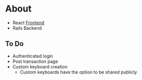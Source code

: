 # About

- React [Frontend](https://github.com/Bearinawolfpack/keyboard_backend)
- Rails Backend

## To Do

- Authenticated login
- Post transaction page
- Custom keyboard creation
  - Custom keyboards have the option to be shared publicly
